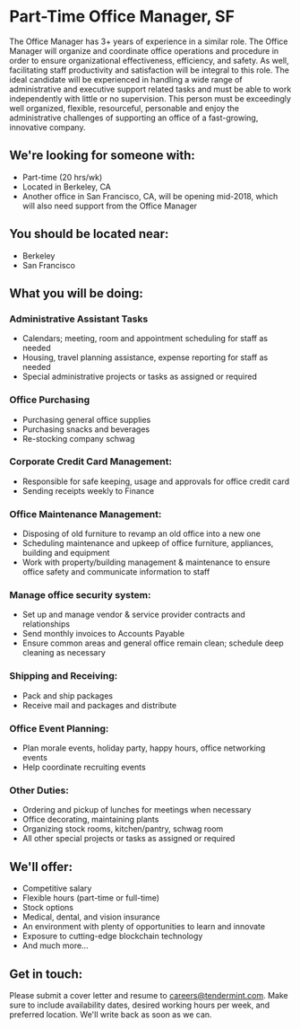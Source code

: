 # Part-Time Office Manager, SF

The Office Manager has 3+ years of experience in a similar role. The Office Manager will organize and coordinate office operations and procedure in order to ensure organizational effectiveness, efficiency, and safety. As well, facilitating staff productivity and satisfaction will be integral to this role. The ideal candidate will be experienced in handling a wide range of administrative and executive support related tasks and must be able to work independently with little or no supervision. This person must be exceedingly well organized, flexible, resourceful, personable and enjoy the administrative challenges of supporting an office of a fast-growing, innovative company.

## We're looking for someone with:
* Part-time (20 hrs/wk)
* Located in Berkeley, CA
* Another office in San Francisco, CA, will be opening mid-2018, which will also need support from the Office Manager

## You should be located near:
* Berkeley
* San Francisco

## What you will be doing:

### Administrative Assistant Tasks
* Calendars; meeting, room and appointment scheduling for staff as needed
* Housing, travel planning assistance, expense reporting for staff as needed
* Special administrative projects or tasks as assigned or required

### Office Purchasing
* Purchasing general office supplies
* Purchasing snacks and beverages
* Re-stocking company schwag

### Corporate Credit Card Management:
* Responsible for safe keeping, usage and approvals for office credit card
* Sending receipts weekly to Finance

### Office Maintenance Management:
* Disposing of old furniture to revamp an old office into a new one
* Scheduling maintenance and upkeep of office furniture, appliances, building and equipment
* Work with property/building management & maintenance to ensure office safety and communicate information to staff

### Manage office security system:
* Set up and manage vendor & service provider contracts and relationships
* Send monthly invoices to Accounts Payable
* Ensure common areas and general office remain clean; schedule deep cleaning as necessary

### Shipping and Receiving:
* Pack and ship packages
* Receive mail and packages and distribute

### Office Event Planning:
* Plan morale events, holiday party, happy hours, office networking events
* Help coordinate recruiting events

### Other Duties:
* Ordering and pickup of lunches for meetings when necessary
* Office decorating, maintaining plants
* Organizing stock rooms, kitchen/pantry, schwag room
* All other special projects or tasks as assigned or required

## We'll offer:
* Competitive salary
* Flexible hours (part-time or full-time)
* Stock options
* Medical, dental, and vision insurance
* An environment with plenty of opportunities to learn and innovate
* Exposure to cutting-edge blockchain technology
* And much more…

## Get in touch:
Please submit a cover letter and resume to careers@tendermint.com. Make sure to include availability dates, desired working hours per week, and preferred location. We'll write back as soon as we can.

